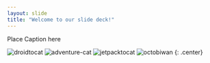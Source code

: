 ```yaml
---
layout: slide
title: "Welcome to our slide deck!"
---
```


Place Caption here

![droidtocat](https://octodex.github.com/images/droidtocat.png)
![adventure-cat](https://octodex.github.com/images/adventure-cat.png)
![jetpacktocat](https://octodex.github.com/images/jetpacktocat.png)
![octobiwan](https://octodex.github.com/images/octobiwan.jpg)
{: .center}
